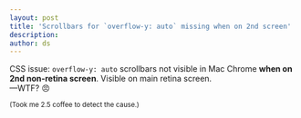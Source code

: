 ```yaml
---
layout: post
title: 'Scrollbars for `overflow-y: auto` missing when on 2nd screen'
description:
author: ds
---
```


CSS issue: `overflow-y: auto` scrollbars not visible in Mac Chrome __when on 2nd non-retina screen__. Visible on main retina screen.  
—WTF? 😠

<small>(Took me 2.5 coffee to detect the cause.)</small>
